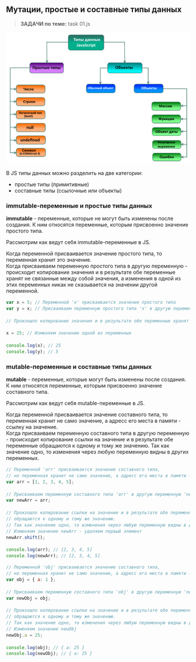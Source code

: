 ## Мутации, простые и составные типы данных

> **ЗАДАЧИ по теме:** task 01.js

![](./imgs/01.png)

В JS типы данных можно разделить на две категории:
- простые типы (примитивные)
- составные типы (ссылочные или объекты)

### immutable-переменные и простые типы данных

**immutable** - переменные, которые не могут быть изменены после создания. К ним относятся переменные, которым присвоенно значение простого типа.

Рассмотрим как ведут себя immutable-переменные в JS.

Когда переменной присваивается значение простого типа, то переменная хранит это значение.   
Когда присваиваем переменную простого типа в другую переменную - происходит копирование значения и в результате обе переменные хранят не связанные между собой значения, а изменения в одной из этих переменных никак не сказывается на значении другой переменной.

```js
var x = 5; // Переменной 'x' присваивается значение простого типа
var y = x; // Присваиваем переменную простого типа 'х' в другую переменную 'y'

// Произошло копирование значения и в результате обе переменные хранят не связанные между собой значения 5

x = 25; // Изменяем значение одной из переменных

console.log(x); // 25
console.log(y); // 5
```

### mutable-переменные и составные типы данных

**mutable** - переменные, которые могут быть изменены после создания. К ним относятся переменные, которым присвоенно значение составного типа.

Рассмотрим как ведут себя mutable-переменные в JS.

Когда переменной присваивается значение составного типа, то переменная хранит не само значение, а адресс его места в памяти - ссылку на значение.   
Когда присваиваем переменную составного типа в другую переменную - происходит копирование ссылки на значение и в результате обе переменные обращаются к одному и тому же значению. Так как значение одно, то изменения через любую переменную видны в других переменных.

```js
// Переменной 'arr' присваивается значение составного типа,
// но переменная хранит не само значение, а адресс его места в памяти - ссылку на значение
var arr = [1, 2, 3, 4, 5];

// Присваиваем переменную составного типа 'arr' в другую переменную 'newArr'
var newArr = arr;

// Произошло копирование ссылки на значение и в результате обе переменные 
// обращаются к одному и тому же значению.
// Так как значение одно, то изменения через любую переменную видны в других переменных.
// Изменяем значение newArr - удаляем первый элемент
newArr.shift();

console.log(arr); // [2, 3, 4, 5] 
console.log(newArr); // [2, 3, 4, 5] 
```

```js
// Переменной 'obj' присваивается значение составного типа,
// но переменная хранит не само значение, а адресс его места в памяти - ссылку на значение
var obj = { a: 1 };

// Присваиваем переменную составного типа 'obj' в другую переменную 'newObj'
var newObj = obj;

// Произошло копирование ссылки на значение и в результате обе переменные 
// обращаются к одному и тому же значению.
// Так как значение одно, то изменения через любую переменную видны в других переменных.
// Изменяем значение newObj
newObj.a = 25;

console.log(obj); // { a: 25 }
console.log(newObj); // { a: 25 }
```